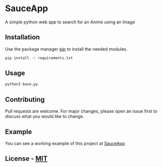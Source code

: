 # SauceApp

A simple python web app to search for an Anime using an Image

## Installation

Use the package manager [pip](https://pip.pypa.io/en/stable/) to install the needed modules.

```bash
pip install -r requirements.txt
```

## Usage

```coffee
python3 base.py
```

## Contributing
Pull requests are welcome. For major changes, please open an issue first to discuss what you would like to change.

## Example
You can see a working example of this project at [SauceApp](https://anime-sauce-app.herokuapp.com/)

## License - [MIT](https://choosealicense.com/licenses/mit/)